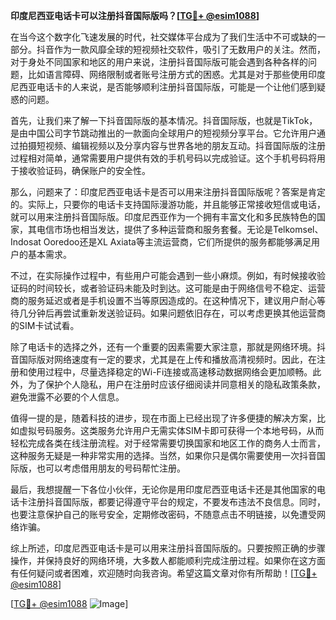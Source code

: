 **印度尼西亚电话卡可以注册抖音国际版吗？[[TG💪+ @esim1088](https://t.me/s/esim1088)]**

在当今这个数字化飞速发展的时代，社交媒体平台成为了我们生活中不可或缺的一部分。抖音作为一款风靡全球的短视频社交软件，吸引了无数用户的关注。然而，对于身处不同国家和地区的用户来说，注册抖音国际版可能会遇到各种各样的问题，比如语言障碍、网络限制或者账号注册方式的困惑。尤其是对于那些使用印度尼西亚电话卡的人来说，是否能够顺利注册抖音国际版，可能是一个让他们感到疑惑的问题。

首先，让我们来了解一下抖音国际版的基本情况。抖音国际版，也就是TikTok，是由中国公司字节跳动推出的一款面向全球用户的短视频分享平台。它允许用户通过拍摄短视频、编辑视频以及分享内容与世界各地的朋友互动。抖音国际版的注册过程相对简单，通常需要用户提供有效的手机号码以完成验证。这个手机号码将用于接收验证码，确保账户的安全性。

那么，问题来了：印度尼西亚电话卡是否可以用来注册抖音国际版呢？答案是肯定的。实际上，只要你的电话卡支持国际漫游功能，并且能够正常接收短信或电话，就可以用来注册抖音国际版。印度尼西亚作为一个拥有丰富文化和多民族特色的国家，其电信市场也相当发达，提供了多种运营商和服务套餐。无论是Telkomsel、Indosat Ooredoo还是XL Axiata等主流运营商，它们所提供的服务都能够满足用户的基本需求。

不过，在实际操作过程中，有些用户可能会遇到一些小麻烦。例如，有时候接收验证码的时间较长，或者验证码未能及时到达。这可能是由于网络信号不稳定、运营商的服务延迟或者是手机设置不当等原因造成的。在这种情况下，建议用户耐心等待几分钟后再尝试重新发送验证码。如果问题依旧存在，可以考虑更换其他运营商的SIM卡试试看。

除了电话卡的选择之外，还有一个重要的因素需要大家注意，那就是网络环境。抖音国际版对网络速度有一定的要求，尤其是在上传和播放高清视频时。因此，在注册和使用过程中，尽量选择稳定的Wi-Fi连接或高速移动数据网络会更加顺畅。此外，为了保护个人隐私，用户在注册时应该仔细阅读并同意相关的隐私政策条款，避免泄露不必要的个人信息。

值得一提的是，随着科技的进步，现在市面上已经出现了许多便捷的解决方案，比如虚拟号码服务。这类服务允许用户无需实体SIM卡即可获得一个本地号码，从而轻松完成各类在线注册流程。对于经常需要切换国家和地区工作的商务人士而言，这种服务无疑是一种非常实用的选择。当然，如果你只是偶尔需要使用一次抖音国际版，也可以考虑借用朋友的号码帮忙注册。

最后，我想提醒一下各位小伙伴，无论你是用印度尼西亚电话卡还是其他国家的电话卡注册抖音国际版，都要记得遵守平台的规定，不要发布违法不良信息。同时，也要注意保护自己的账号安全，定期修改密码，不随意点击不明链接，以免遭受网络诈骗。

综上所述，印度尼西亚电话卡是可以用来注册抖音国际版的。只要按照正确的步骤操作，并保持良好的网络环境，大多数人都能顺利完成注册过程。如果你在这方面有任何疑问或者困难，欢迎随时向我咨询。希望这篇文章对你有所帮助！[[TG💪+ @esim1088](https://t.me/s/esim1088)]

[[TG💪+ @esim1088](https://t.me/s/esim1088) ![Image](https://i.postimg.cc/4NQfJmqS/Snipaste-2025-05-13-00-14-12.png)]